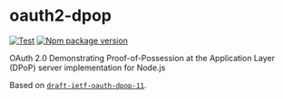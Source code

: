 # oauth2-dpop

[![Test](https://github.com/zolbooo/oauth2-dpop/actions/workflows/test.yml/badge.svg?branch=main)](https://github.com/zolbooo/oauth2-dpop/actions/workflows/test.yml)
[![Npm package version](https://badgen.net/npm/v/oauth2-dpop)](https://npmjs.com/package/oauth2-dpop)

OAuth 2.0 Demonstrating Proof-of-Possession at the Application Layer (DPoP) server implementation for Node.js

Based on [`draft-ietf-oauth-dpop-11`](https://datatracker.ietf.org/doc/html/draft-ietf-oauth-dpop-11).
